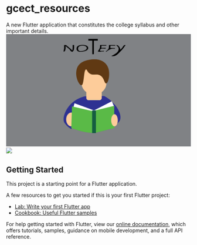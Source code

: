 # gcect_resources

A new Flutter application that constitutes the college syllabus and other important details.
<img src="assets/appMockups/notefy.svg">
<img src="assets/appMockups/app.mp4">

## Getting Started
This project is a starting point for a Flutter application.

A few resources to get you started if this is your first Flutter project:

- [Lab: Write your first Flutter app](https://flutter.dev/docs/get-started/codelab)
- [Cookbook: Useful Flutter samples](https://flutter.dev/docs/cookbook)

For help getting started with Flutter, view our
[online documentation](https://flutter.dev/docs), which offers tutorials,
samples, guidance on mobile development, and a full API reference.
